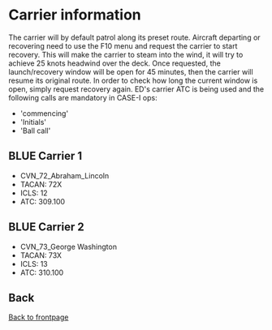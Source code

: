 # Carrier information
The carrier will by default patrol along its preset route. 
Aircraft departing or recovering need to use the F10 menu and request the carrier to start recovery. 
This will make the carrier to steam into the wind, it will try to achieve 25 knots headwind over the deck. 
Once requested, the launch/recovery window will be open for 45 minutes, then the carrier will resume its original route.
In order to check how long the current window is open, simply request recovery again. 
ED's carrier ATC is being used and the following calls are mandatory in CASE-I ops:
- 'commencing'
- 'Initials'
- 'Ball call'

## BLUE Carrier 1
- CVN_72_Abraham_Lincoln
- TACAN: 72X
- ICLS: 12
- ATC: 309.100


## BLUE Carrier 2
- CVN_73_George Washington
- TACAN: 73X
- ICLS: 13
- ATC: 310.100






## Back
[Back to frontpage](https://132nd-vwing.github.io/OPAR-Brief/)
